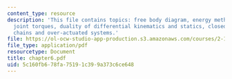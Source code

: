 ```yaml
---
content_type: resource
description: 'This file contains topics: free body diagram, energy method and equivalent
  joint torques, duality of differential kinematics and statics, closed-loop kinematic
  chains and over-actuated systems.'
file: https://ol-ocw-studio-app-production.s3.amazonaws.com/courses/2-12-introduction-to-robotics-fall-2005/5c160fb678fa75191c399a373c6ce648_chapter6.pdf
file_type: application/pdf
resourcetype: Document
title: chapter6.pdf
uid: 5c160fb6-78fa-7519-1c39-9a373c6ce648
---
```

